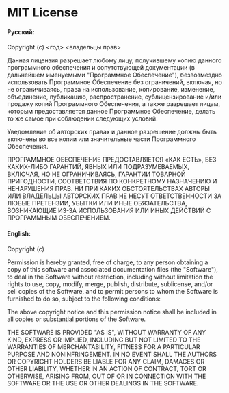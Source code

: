 # MIT License

#### Русский:

Copyright (c) <год> <владельцы прав>

Данная лицензия разрешает любому лицу, получившему копию данного программного обеспечения и сопутствующей документации (в дальнейшем именуемыми "Программное Обеспечение"), безвозмездно использовать Программное Обеспечение без ограничений, включая, но не ограничиваясь, права на использование, копирование, изменение, объединение, публикацию, распространение, сублицензирование и/или продажу копий Программного Обеспечения, а также разрешает лицам, которым предоставляется данное Программное Обеспечение, делать то же самое при соблюдении следующих условий:

Уведомление об авторских правах и данное разрешение должны быть включены во все копии или значительные части Программного Обеспечения.

ПРОГРАММНОЕ ОБЕСПЕЧЕНИЕ ПРЕДОСТАВЛЯЕТСЯ «КАК ЕСТЬ», БЕЗ КАКИХ-ЛИБО ГАРАНТИЙ, ЯВНЫХ ИЛИ ПОДРАЗУМЕВАЕМЫХ, ВКЛЮЧАЯ, НО НЕ ОГРАНИЧИВАЯСЬ, ГАРАНТИИ ТОВАРНОЙ ПРИГОДНОСТИ, СООТВЕТСТВИЯ ПО КОНКРЕТНОМУ НАЗНАЧЕНИЮ И НЕНАРУШЕНИЯ ПРАВ. НИ ПРИ КАКИХ ОБСТОЯТЕЛЬСТВАХ АВТОРЫ ИЛИ ВЛАДЕЛЬЦЫ АВТОРСКИХ ПРАВ НЕ НЕСУТ ОТВЕТСТВЕННОСТИ ЗА ЛЮБЫЕ ПРЕТЕНЗИИ, УБЫТКИ ИЛИ ИНЫЕ ОБЯЗАТЕЛЬСТВА, ВОЗНИКАЮЩИЕ ИЗ-ЗА ИСПОЛЬЗОВАНИЯ ИЛИ ИНЫХ ДЕЙСТВИЙ С ПРОГРАММНЫМ ОБЕСПЕЧЕНИЕМ.


#### English:

Copyright (c) <year> <copyright holders>

Permission is hereby granted, free of charge, to any person obtaining a copy
of this software and associated documentation files (the "Software"), to deal
in the Software without restriction, including without limitation the rights
to use, copy, modify, merge, publish, distribute, sublicense, and/or sell
copies of the Software, and to permit persons to whom the Software is
furnished to do so, subject to the following conditions:

The above copyright notice and this permission notice shall be included in all
copies or substantial portions of the Software.

THE SOFTWARE IS PROVIDED "AS IS", WITHOUT WARRANTY OF ANY KIND, EXPRESS OR
IMPLIED, INCLUDING BUT NOT LIMITED TO THE WARRANTIES OF MERCHANTABILITY,
FITNESS FOR A PARTICULAR PURPOSE AND NONINFRINGEMENT. IN NO EVENT SHALL THE
AUTHORS OR COPYRIGHT HOLDERS BE LIABLE FOR ANY CLAIM, DAMAGES OR OTHER
LIABILITY, WHETHER IN AN ACTION OF CONTRACT, TORT OR OTHERWISE, ARISING FROM,
OUT OF OR IN CONNECTION WITH THE SOFTWARE OR THE USE OR OTHER DEALINGS IN THE
SOFTWARE.